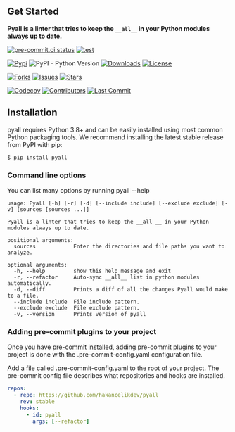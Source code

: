 ## Get Started

**Pyall is a linter that tries to keep the `__all__` in your Python modules always up to
date.**

[![pre-commit.ci status](https://results.pre-commit.ci/badge/github/hakancelikdev/pyall/master.svg)](https://results.pre-commit.ci/latest/github/hakancelikdev/pyall/master)
[![test](https://github.com/hakancelikdev/pyall/actions/workflows/tests.yml/badge.svg)](https://github.com/hakancelikdev/pyall/actions/workflows/tests.yml)

[![Pypi](https://img.shields.io/pypi/v/pyall)](https://pypi.org/project/pyall/)
![PyPI - Python Version](https://img.shields.io/pypi/pyversions/pyall)
[![Downloads](https://static.pepy.tech/personalized-badge/pyall?period=total&units=none&left_color=grey&right_color=red&left_text=downloads)](https://pepy.tech/project/pyall)
[![License](https://img.shields.io/github/license/hakancelikdev/pyall.svg)](https://github.com/hakancelikdev/pyall/blob/master/LICENSE)

[![Forks](https://img.shields.io/github/forks/hakancelikdev/pyall)](https://github.com/hakancelikdev/pyall/fork)
[![Issues](https://img.shields.io/github/issues/hakancelikdev/pyall)](https://github.com/hakancelikdev/pyall/issues)
[![Stars](https://img.shields.io/github/stars/hakancelikdev/pyall)](https://github.com/hakancelikdev/pyall/stargazers)

[![Codecov](https://codecov.io/gh/hakancelikdev/pyall/branch/master/graph/badge.svg)](https://codecov.io/gh/hakancelikdev/pyall)
[![Contributors](https://img.shields.io/github/contributors/hakancelikdev/pyall)](https://github.com/hakancelikdev/pyall/graphs/contributors)
[![Last Commit](https://img.shields.io/github/last-commit/hakancelikdev/pyall.svg)](https://github.com/hakancelikdev/pyall/commits/master)

## Installation

pyall requires Python 3.8+ and can be easily installed using most common Python
packaging tools. We recommend installing the latest stable release from PyPI with pip:

```shell
$ pip install pyall
```

### Command line options

You can list many options by running pyall --help

```
usage: Pyall [-h] [-r] [-d] [--include include] [--exclude exclude] [-v] [sources [sources ...]]

Pyall is a linter that tries to keep the __all __ in your Python modules always up to date.

positional arguments:
  sources            Enter the directories and file paths you want to analyze.

optional arguments:
  -h, --help         show this help message and exit
  -r, --refactor     Auto-sync __all__ list in python modules automatically.
  -d, --diff         Prints a diff of all the changes Pyall would make to a file.
  --include include  File include pattern.
  --exclude exclude  File exclude pattern.
  -v, --version      Prints version of pyall
```

### Adding pre-commit plugins to your project

Once you have [pre-commit](https://pre-commit.com/)
[installed](https://pre-commit.com/#install), adding pre-commit plugins to your project
is done with the .pre-commit-config.yaml configuration file.

Add a file called .pre-commit-config.yaml to the root of your project. The pre-commit
config file describes what repositories and hooks are installed.

```yaml
repos:
  - repo: https://github.com/hakancelikdev/pyall
    rev: stable
    hooks:
      - id: pyall
        args: [--refactor]
```
